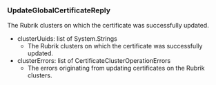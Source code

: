 ### UpdateGlobalCertificateReply
The Rubrik clusters on which the certificate was successfully updated.

- clusterUuids: list of System.Strings
  - The Rubrik clusters on which the certificate was successfully updated.
- clusterErrors: list of CertificateClusterOperationErrors
  - The errors originating from updating certificates on the Rubrik clusters.
